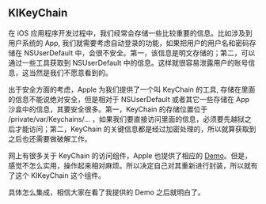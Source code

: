## KIKeyChain

在 iOS 应用程序开发过程中，我们经常会存储一些比较重要的信息。比如涉及到用户系统的 App, 我们就需要考虑自动登录的功能，如果把用户的用户名和密码存储在 NSUserDefault 中，会很不安全。第一，该信息是明文存储的；第二，可以通过一些工具获取到 NSUserDefault 中的信息。这样就很容易泄露用户的账号信息，这当然是我们不愿意看到的。

出于安全方面的考虑，Apple 为我们提供了一个叫 KeyChain 的工具, 存储在里面的信息不能说绝对安全，但是相对于 NSUserDefault 或者其它一些存储在 App 沙盒中的信息，其要安全很多。第一，KeyChain 的存储位置位于 /private/var/Keychains/... ，如果我们要直接访问里面的信息，必须要先越狱之后才能访问；第二，KeyChain 的关键信息都是经过加密处理的，所以就算获取到之后也还需要做破解工作。

网上有很多关于 KeyChain 的访问组件，Apple 也提供了相应的 [Demo](https://developer.apple.com/library/ios/samplecode/GenericKeychain/Introduction/Intro.html)。但是，感觉不怎么实用，操作起来相对麻烦。所以决定自己对其重新进行封装，所以就有了这个 KIKeyChain 这个组件。

具体怎么集成，相信大家在看了我提供的 Demo 之后就明白了。